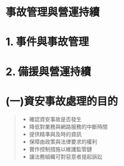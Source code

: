 # 事故管理與營運持續

# 1. 事件與事故管理
# 2. 備援與營運持續

# (一)資安事故處理的目的
>* 確認資安事故是否發生
>* 降低對業務與網路服務的中斷時間
>* 提供精準與及時的資訊
>* 保障由政策與法律要求的權利
>* 實作控制措施以維護監管鏈
>* 讓法務組織可對惡意者提起訴訟
